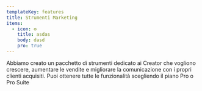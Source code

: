 ```yaml
---
templateKey: features
title: Strumenti Marketing
items:
  - icon: ⚙️
    title: asdas
    body: dasd
    pro: true
---
```

Abbiamo creato un pacchetto di strumenti dedicato ai Creator che vogliono crescere, aumentare le vendite e migliorare la comunicazione con i propri clienti acquisiti. Puoi ottenere tutte le funzionalità scegliendo il piano Pro o Pro Suite
